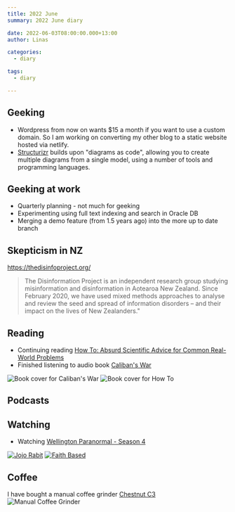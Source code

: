 ```yaml
---
title: 2022 June
summary: 2022 June diary

date: 2022-06-03T08:00:00.000+13:00
author: Linas

categories:
  - diary

tags:
  - diary

---
```


## Geeking

* Wordpress from now on wants $15 a month if you want to use a custom domain. So I am working on converting my other blog to a static website hosted via netlify. 
* [Structurizr](https://structurizr.com/) builds upon "diagrams as code", allowing you to create multiple diagrams from a single model, using a number of tools and programming languages.

## Geeking at work

* Quarterly planning - not much for geeking
* Experimenting using full text indexing and search in Oracle DB
* Merging a demo feature (from 1.5 years ago) into the more up to date branch

## Skepticism in NZ

<https://thedisinfoproject.org/>
> The Disinformation Project is an independent research group studying misinformation and disinformation 
> in Aotearoa New Zealand. 
> Since February 2020, we have used mixed methods approaches to analyse and 
> review the seed and spread of information disorders – and their impact on the 
> lives of New Zealanders."

## Reading

* Continuing reading [How To: Absurd Scientific Advice for Common Real-World Problems](https://www.goodreads.com/book/show/43852758-how-to)
* Finished listening to audio book [Caliban's War](https://en.wikipedia.org/wiki/Caliban%27s_War)

![Book cover for Caliban's War](/2022/2022-05-calibans-war.jpg) ![Book cover for How To](/2022/2022-05-howto.jpg)

## Podcasts


## Watching

- Watching [Wellington Paranormal - Season 4](https://www.imdb.com/title/tt6109562/episodes?season=4)

[![Jojo Rabit](/2022/2022-06-jojo-rabit.jpg)](https://www.imdb.com/title/tt2584384/) [![Faith Based](/2022/2022-06-faithbased.jpg)](https://www.imdb.com/title/tt10260692/)

## Coffee

I have bought a manual coffee grinder [Chestnut C3](https://a.aliexpress.com/_mNj5P0q)
![Manual Coffee Grinder](/2022/2022-06-grinder.jpg)
